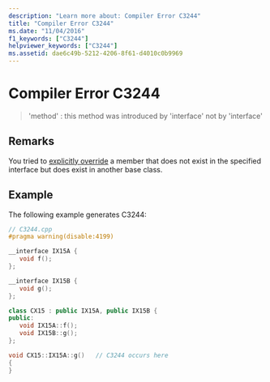 ```yaml
---
description: "Learn more about: Compiler Error C3244"
title: "Compiler Error C3244"
ms.date: "11/04/2016"
f1_keywords: ["C3244"]
helpviewer_keywords: ["C3244"]
ms.assetid: dae6c49b-5212-4206-8f61-d4010c0b9969
---
```

# Compiler Error C3244

> 'method' : this method was introduced by 'interface' not by 'interface'

## Remarks

You tried to [explicitly override](../../cpp/explicit-overrides-cpp.md) a member that does not exist in the specified interface but does exist in another base class.

## Example

The following example generates C3244:

```cpp
// C3244.cpp
#pragma warning(disable:4199)

__interface IX15A {
   void f();
};

__interface IX15B {
   void g();
};

class CX15 : public IX15A, public IX15B {
public:
   void IX15A::f();
   void IX15B::g();
};

void CX15::IX15A::g()   // C3244 occurs here
{
}
```
